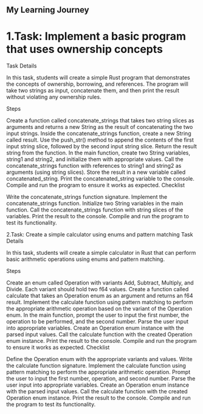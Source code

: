 ## My Learning Journey

# 1.Task: Implement a basic program that uses ownership concepts
Task Details

In this task, students will create a simple Rust program that demonstrates the concepts of ownership, borrowing, and references. The program will take two strings as input, concatenate them, and then print the result without violating any ownership rules.

Steps

Create a function called concatenate_strings that takes two string slices as arguments and returns a new String as the result of concatenating the two input strings.
Inside the concatenate_strings function, create a new String called result. Use the push_str() method to append the contents of the first input string slice, followed by the second input string slice.
Return the result string from the function.
In the main function, create two String variables, string1 and string2, and initialize them with appropriate values.
Call the concatenate_strings function with references to string1 and string2 as arguments (using string slices). Store the result in a new variable called concatenated_string.
Print the concatenated_string variable to the console.
Compile and run the program to ensure it works as expected.
Checklist

Write the concatenate_strings function signature.
Implement the concatenate_strings function.
Initialize two String variables in the main function.
Call the concatenate_strings function with string slices of the variables.
Print the result to the console.
Compile and run the program to test its functionality.

2.Task: Create a simple calculator using enums and pattern matching
Task Details

In this task, students will create a simple calculator in Rust that can perform basic arithmetic operations using enums and pattern matching.

Steps

Create an enum called Operation with variants Add, Subtract, Multiply, and Divide. Each variant should hold two f64 values.
Create a function called calculate that takes an Operation enum as an argument and returns an f64 result.
Implement the calculate function using pattern matching to perform the appropriate arithmetic operation based on the variant of the Operation enum.
In the main function, prompt the user to input the first number, the operation to be performed, and the second number.
Parse the user input into appropriate variables.
Create an Operation enum instance with the parsed input values.
Call the calculate function with the created Operation enum instance.
Print the result to the console.
Compile and run the program to ensure it works as expected.
Checklist

Define the Operation enum with the appropriate variants and values.
Write the calculate function signature.
Implement the calculate function using pattern matching to perform the appropriate arithmetic operation.
Prompt the user to input the first number, operation, and second number.
Parse the user input into appropriate variables.
Create an Operation enum instance with the parsed input values.
Call the calculate function with the created Operation enum instance.
Print the result to the console.
Compile and run the program to test its functionality.

